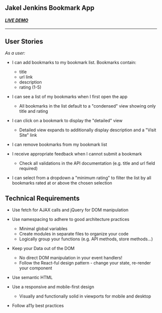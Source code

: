 ## Jakel Jenkins Bookmark App



#### *[LIVE DEMO](https://thinkful-ei-shark.github.io/jakel-bookmark-app-update/)*

-------------------------------------------------------------------------
## User Stories
*As a user:*

* I can add bookmarks to my bookmark list. Bookmarks contain:

  * title
  * url link
  * description
  * rating (1-5)

* I can see a list of my bookmarks when I first open the app

  * All bookmarks in the list default to a "condensed" view showing only title and rating
  
* I can click on a bookmark to display the "detailed" view

  * Detailed view expands to additionally display description and a "Visit Site" link
  
* I can remove bookmarks from my bookmark list

* I receive appropriate feedback when I cannot submit a bookmark

  * Check all validations in the API documentation (e.g. title and url field required)

* I can select from a dropdown a "minimum rating" to filter the list by all bookmarks rated at or above the chosen selection

## Technical Requirements
* Use fetch for AJAX calls and jQuery for DOM manipulation

* Use namespacing to adhere to good architecture practices
  * Minimal global variables
  * Create modules in separate files to organize your code
  * Logically group your functions (e.g. API methods, store methods...)
 
* Keep your Data out of the DOM
  * No direct DOM manipulation in your event handlers!
  * Follow the React-ful design pattern - change your state, re-render your component
 
* Use semantic HTML

* Use a responsive and mobile-first design
  * Visually and functionally solid in viewports for mobile and desktop
 
* Follow a11y best practices
